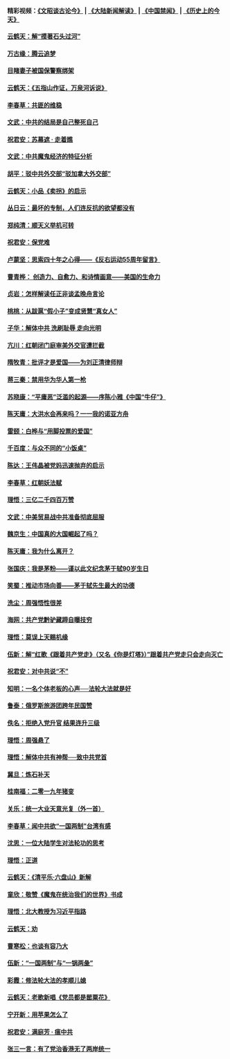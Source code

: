 #### 精彩视频：[《文昭谈古论今》](https://github.com/gfw-breaker/wenzhao/blob/master/README.md?t=01222130) | [《大陆新闻解读》](https://github.com/gfw-breaker/ntdtv-comedy/blob/master/README.md?t=01222130) | [《中国禁闻》](https://github.com/gfw-breaker/ntdtv-news/blob/master/README.md?t=01222130) | [《历史上的今天》](https://github.com/gfw-breaker/today-in-history/blob/master/README.md?t=01222130) 

#### [云鹤天：解“摸著石头过河”](../pages/nsc993/n10993325.md?t=01222130) 

#### [万古缘：腾云追梦](../pages/nsc993/n10993120.md?t=01222130) 

#### [目睹妻子被国保警察绑架](../pages/nsc993/n10991525.md?t=01222130) 

#### [云鹤天：《五指山作证，万泉河诉说》](../pages/nsc993/n10991603.md?t=01222130) 

#### [李春草：共匪的维稳](../pages/nsc993/n10991348.md?t=01222130) 

#### [文武：中共的结局是自己整死自己](../pages/nsc993/n10989899.md?t=01222130) 

#### [祝君安：苏幕遮 · 走着瞧](../pages/nsc993/n10988901.md?t=01222130) 

#### [文武：中共魔鬼经济的特征分析](../pages/nsc993/n10987387.md?t=01222130) 

#### [胡平：驳中共外交部“驳加拿大外交部”](../pages/nsc993/n10987378.md?t=01222130) 

#### [云鹤天：小品《卖拐》的启示](../pages/nsc993/n10984392.md?t=01222130) 

#### [丛日云：最坏的专制，人们连反抗的欲望都没有](../pages/nsc993/n10984377.md?t=01222130) 

#### [郑纯清：顺天义举机可转](../pages/nsc993/n10984369.md?t=01222130) 

#### [祝君安：保党难](../pages/nsc993/n10984362.md?t=01222130) 

#### [卢蒙坚：思索四十年之心得——《反右运动55周年留言》](../pages/nsc993/n10984355.md?t=01222130) 

#### [曹青桦： 创造力、自愈力、和诗情画意——美国的生命力](../pages/nsc993/n10984216.md?t=01222130) 

#### [贞岩：怎样解读任正非谈孟晚舟言论](../pages/nsc993/n10984650.md?t=01222130) 

#### [桃桃：从跋扈“假小子”变成贤慧“真女人”](../pages/nsc993/n10984416.md?t=01222130) 

#### [子华：解体中共 洗刷耻辱 走向光明](../pages/nsc993/n10984019.md?t=01222130) 

#### [亢川：红朝闭门庭审美外交官遭拦截](../pages/nsc993/n10984050.md?t=01222130) 

#### [隋牧青：批评才是爱国——为刘正清律师辩](../pages/nsc993/n10983057.md?t=01222130) 

#### [蒋三秦：禁用华为华人第一枪](../pages/nsc993/n10982973.md?t=01222130) 

#### [苏晓康：“平庸恶”泛滥的起源——序陈小雅《中国“牛仔”》](../pages/nsc993/n10982008.md?t=01222130) 

#### [陈天庸：大洪水会再来吗？一一我的诺亚方舟](../pages/nsc993/n10981086.md?t=01222130) 

#### [雷颐：白桦与“用脚投票的爱国”](../pages/nsc993/n10981048.md?t=01222130) 

#### [千百度：与众不同的“小饭桌”](../pages/nsc993/n10978639.md?t=01222130) 

#### [陈达：王伟晶被党妈迅速抛弃的启示](../pages/nsc993/n10976450.md?t=01222130) 

#### [李春草：红朝妖法赋](../pages/nsc993/n10976387.md?t=01222130) 

#### [理悟：三亿二千四百万赞](../pages/nsc993/n10975966.md?t=01222130) 

#### [文武：中美贸易战中共准备彻底屈服](../pages/nsc993/n10974571.md?t=01222130) 

#### [魏京生：中国真的大国崛起了吗？](../pages/nsc993/n10974530.md?t=01222130) 

#### [陈天庸：我为什么离开？](../pages/nsc993/n10974493.md?t=01222130) 

#### [张国庆：我是茅粉——谨以此文纪念茅于轼90岁生日](../pages/nsc993/n10974477.md?t=01222130) 

#### [笑蜀：推动市场向善——茅于轼先生最大的功德](../pages/nsc993/n10974451.md?t=01222130) 

#### [洗尘：周强悟性很差](../pages/nsc993/n10973701.md?t=01222130) 

#### [海网：共产党黔驴藏蹄自曝技穷](../pages/nsc993/n10969562.md?t=01222130) 

#### [理悟：莫误上天赐机缘](../pages/nsc993/n10969514.md?t=01222130) 

#### [伍新：解“红歌《跟着共产党走》（又名《你是灯塔》）”跟着共产党走只会走向灭亡](../pages/nsc993/n10969074.md?t=01222130) 

#### [祝君安：对中共说“不”](../pages/nsc993/n10968464.md?t=01222130) 

#### [知明：一名个体老板的心声──法轮大法就是好](../pages/nsc993/n10967473.md?t=01222130) 

#### [鲁泰：俄罗斯旅游团跨年民国赞](../pages/nsc993/n10967035.md?t=01222130) 

#### [佚名：拒绝入党升官  结果连升三级](../pages/nsc993/n10965069.md?t=01222130) 

#### [理悟：周强悬了](../pages/nsc993/n10965044.md?t=01222130) 

#### [理悟：解体中共有神帮──致中共党首](../pages/nsc993/n10963824.md?t=01222130) 

#### [冀旦：炼石补天](../pages/nsc993/n10963818.md?t=01222130) 

#### [桂南福：二零一九年猪变](../pages/nsc993/n10963774.md?t=01222130) 

#### [关乐：统一大业天意光复（外一首）](../pages/nsc993/n10963765.md?t=01222130) 

#### [李春草：闻中共欲“一国两制”台湾有感](../pages/nsc993/n10963761.md?t=01222130) 

#### [沈思：一位大陆学生对法轮功的思考](../pages/nsc993/n10960706.md?t=01222130) 

#### [理悟：正道](../pages/nsc993/n10960529.md?t=01222130) 

#### [云鹤天：《清平乐‧六盘山》新解](../pages/nsc993/n10959258.md?t=01222130) 

#### [童欣：敬赞《魔鬼在统治我们的世界》书成](../pages/nsc993/n10959244.md?t=01222130) 

#### [理悟：北大教授为习近平指路](../pages/nsc993/n10959234.md?t=01222130) 

#### [云鹤天：劝](../pages/nsc993/n10959226.md?t=01222130) 

#### [曹寒松：也谈有容乃大](../pages/nsc993/n10959191.md?t=01222130) 

#### [伍新：“一国两制”与“一锅两彘”](../pages/nsc993/n10958297.md?t=01222130) 

#### [彩霞：修法轮大法的孝顺儿媳](../pages/nsc993/n10958333.md?t=01222130) 

#### [云鹤天：老歌新唱《党员都是罂粟花》](../pages/nsc993/n10958225.md?t=01222130) 

#### [宁开新：用苹果怎么了](../pages/nsc993/n10955962.md?t=01222130) 

#### [祝君安：满庭芳 · 瘟中共](../pages/nsc993/n10955949.md?t=01222130) 

#### [张三一言：有了党治香港无了两岸统一](../pages/nsc993/n10955943.md?t=01222130) 

